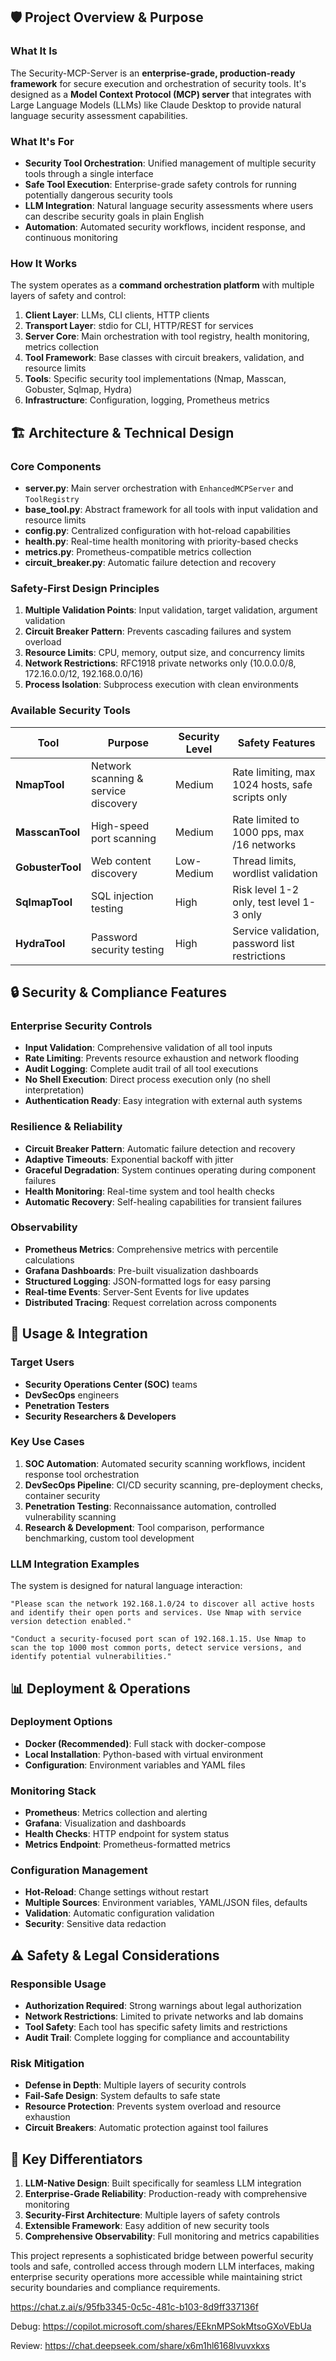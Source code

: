 ## 🛡️ **Project Overview & Purpose**

### **What It Is**
The Security-MCP-Server is an **enterprise-grade, production-ready framework** for secure execution and orchestration of security tools. It's designed as a **Model Context Protocol (MCP) server** that integrates with Large Language Models (LLMs) like Claude Desktop to provide natural language security assessment capabilities.

### **What It's For**
- **Security Tool Orchestration**: Unified management of multiple security tools through a single interface
- **Safe Tool Execution**: Enterprise-grade safety controls for running potentially dangerous security tools
- **LLM Integration**: Natural language security assessments where users can describe security goals in plain English
- **Automation**: Automated security workflows, incident response, and continuous monitoring

### **How It Works**
The system operates as a **command orchestration platform** with multiple layers of safety and control:

1. **Client Layer**: LLMs, CLI clients, HTTP clients
2. **Transport Layer**: stdio for CLI, HTTP/REST for services
3. **Server Core**: Main orchestration with tool registry, health monitoring, metrics collection
4. **Tool Framework**: Base classes with circuit breakers, validation, and resource limits
5. **Tools**: Specific security tool implementations (Nmap, Masscan, Gobuster, Sqlmap, Hydra)
6. **Infrastructure**: Configuration, logging, Prometheus metrics

## 🏗️ **Architecture & Technical Design**

### **Core Components**
- **server.py**: Main server orchestration with `EnhancedMCPServer` and `ToolRegistry`
- **base_tool.py**: Abstract framework for all tools with input validation and resource limits
- **config.py**: Centralized configuration with hot-reload capabilities
- **health.py**: Real-time health monitoring with priority-based checks
- **metrics.py**: Prometheus-compatible metrics collection
- **circuit_breaker.py**: Automatic failure detection and recovery

### **Safety-First Design Principles**
1. **Multiple Validation Points**: Input validation, target validation, argument validation
2. **Circuit Breaker Pattern**: Prevents cascading failures and system overload
3. **Resource Limits**: CPU, memory, output size, and concurrency limits
4. **Network Restrictions**: RFC1918 private networks only (10.0.0.0/8, 172.16.0.0/12, 192.168.0.0/16)
5. **Process Isolation**: Subprocess execution with clean environments

### **Available Security Tools**
| Tool | Purpose | Security Level | Safety Features |
|------|---------|----------------|-----------------|
| **NmapTool** | Network scanning & service discovery | Medium | Rate limiting, max 1024 hosts, safe scripts only |
| **MasscanTool** | High-speed port scanning | Medium | Rate limited to 1000 pps, max /16 networks |
| **GobusterTool** | Web content discovery | Low-Medium | Thread limits, wordlist validation |
| **SqlmapTool** | SQL injection testing | High | Risk level 1-2 only, test level 1-3 only |
| **HydraTool** | Password security testing | High | Service validation, password list restrictions |

## 🔒 **Security & Compliance Features**

### **Enterprise Security Controls**
- **Input Validation**: Comprehensive validation of all tool inputs
- **Rate Limiting**: Prevents resource exhaustion and network flooding
- **Audit Logging**: Complete audit trail of all tool executions
- **No Shell Execution**: Direct process execution only (no shell interpretation)
- **Authentication Ready**: Easy integration with external auth systems

### **Resilience & Reliability**
- **Circuit Breaker Pattern**: Automatic failure detection and recovery
- **Adaptive Timeouts**: Exponential backoff with jitter
- **Graceful Degradation**: System continues operating during component failures
- **Health Monitoring**: Real-time system and tool health checks
- **Automatic Recovery**: Self-healing capabilities for transient failures

### **Observability**
- **Prometheus Metrics**: Comprehensive metrics with percentile calculations
- **Grafana Dashboards**: Pre-built visualization dashboards
- **Structured Logging**: JSON-formatted logs for easy parsing
- **Real-time Events**: Server-Sent Events for live updates
- **Distributed Tracing**: Request correlation across components

## 🚀 **Usage & Integration**

### **Target Users**
- **Security Operations Center (SOC)** teams
- **DevSecOps** engineers
- **Penetration Testers**
- **Security Researchers & Developers**

### **Key Use Cases**
1. **SOC Automation**: Automated security scanning workflows, incident response tool orchestration
2. **DevSecOps Pipeline**: CI/CD security scanning, pre-deployment checks, container security
3. **Penetration Testing**: Reconnaissance automation, controlled vulnerability scanning
4. **Research & Development**: Tool comparison, performance benchmarking, custom tool development

### **LLM Integration Examples**
The system is designed for natural language interaction:

```
"Please scan the network 192.168.1.0/24 to discover all active hosts and identify their open ports and services. Use Nmap with service version detection enabled."
```

```
"Conduct a security-focused port scan of 192.168.1.15. Use Nmap to scan the top 1000 most common ports, detect service versions, and identify potential vulnerabilities."
```

## 📊 **Deployment & Operations**

### **Deployment Options**
- **Docker (Recommended)**: Full stack with docker-compose
- **Local Installation**: Python-based with virtual environment
- **Configuration**: Environment variables and YAML files

### **Monitoring Stack**
- **Prometheus**: Metrics collection and alerting
- **Grafana**: Visualization and dashboards
- **Health Checks**: HTTP endpoint for system status
- **Metrics Endpoint**: Prometheus-formatted metrics

### **Configuration Management**
- **Hot-Reload**: Change settings without restart
- **Multiple Sources**: Environment variables, YAML/JSON files, defaults
- **Validation**: Automatic configuration validation
- **Security**: Sensitive data redaction

## ⚠️ **Safety & Legal Considerations**

### **Responsible Usage**
- **Authorization Required**: Strong warnings about legal authorization
- **Network Restrictions**: Limited to private networks and lab domains
- **Tool Safety**: Each tool has specific safety limits and restrictions
- **Audit Trail**: Complete logging for compliance and accountability

### **Risk Mitigation**
- **Defense in Depth**: Multiple layers of security controls
- **Fail-Safe Design**: System defaults to safe state
- **Resource Protection**: Prevents system overload and resource exhaustion
- **Circuit Breakers**: Automatic protection against tool failures

## 🎯 **Key Differentiators**

1. **LLM-Native Design**: Built specifically for seamless LLM integration
2. **Enterprise-Grade Reliability**: Production-ready with comprehensive monitoring
3. **Security-First Architecture**: Multiple layers of safety controls
4. **Extensible Framework**: Easy addition of new security tools
5. **Comprehensive Observability**: Full monitoring and metrics capabilities

This project represents a sophisticated bridge between powerful security tools and safe, controlled access through modern LLM interfaces, making enterprise security operations more accessible while maintaining strict security boundaries and compliance requirements.

https://chat.z.ai/s/95fb3345-0c5c-481c-b103-8d9ff337136f

Debug: https://copilot.microsoft.com/shares/EEknMPSokMtsoGXoVEbUa

Review: https://chat.deepseek.com/share/x6m1hl6168lvuvxkxs
